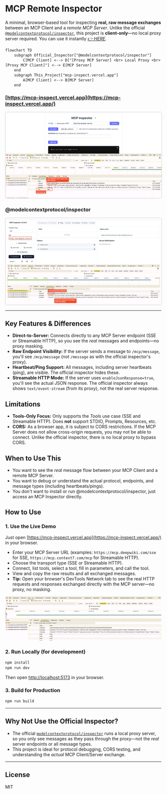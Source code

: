 # MCP Remote Inspector

A minimal, browser-based tool for inspecting **real, raw message exchanges** between an MCP Client and a _remote MCP Server_. Unlike the official [`@modelcontextprotocol/inspector`](https://github.com/modelcontextprotocol/inspector), this project is **client-only**—no local proxy server required. You can use it instantly _[👉 HERE](https://mcp-inspect.vercel.app/)_.

```mermaid
flowchart TD
    subgraph Official_Inspector["@modelcontextprotocol/inspector"]
        C[MCP Client] <--> D["[Proxy MCP Server] <br> Local Proxy <br> [Proxy MCP Client]"] <--> E[MCP Server]
    end
    subgraph This_Project["mcp-inspect.vercel.app"]
        A[MCP Client] <--> B[MCP Server]
    end
```

<!-- | This Project                                            | @modelcontextprotocol/inspector                             |
| ------------------------------------------------------- | ----------------------------------------------------------- |
| ![Network Tab Ours](./screenshots/network_tab_ours.png) | ![Network Tab Theirs](./screenshots/network_tab_theirs.png) | -->

### [https://mcp-inspect.vercel.app](https://mcp-inspect.vercel.app/)

<img src="./screenshots/network_tab_ours.png" alt="Network Tab Ours" style="border: 1px solid #ccc; border-radius: 4px; margin-right: 10px;" />

### @modelcontextprotocol/inspector

<img src="./screenshots/network_tab_theirs.png" alt="Network Tab Theirs" style="border: 1px solid #ccc; border-radius: 4px; margin-right: 10px;" />

<!-- ![MCP Client Inspector](./screenshots/mcp-inspector-peek.png) -->

---

## Key Features & Differences

- **Direct-to-Server:** Connects directly to any MCP Server endpoint (SSE or Streamable HTTP), so you see the _real_ messages and endpoints—no proxy masking.
- **Raw Endpoint Visibility:** If the server sends a message to `/mcp/message`, you'll see `/mcp/message` (not `/message` as with the official inspector's proxy).
- **Heartbeat/Ping Support:** All messages, including server heartbeats (ping), are visible. The official inspector hides these.
- **Streamable HTTP Mode:** If the server uses `enableJsonResponse=true`, you'll see the actual JSON response. The official inspector always shows `text/event-stream` (from its proxy), not the real server response.

## Limitations

- **Tools-Only Focus:** Only supports the _Tools_ use case (SSE and Streamable HTTP). Does **not** support STDIO, Prompts, Resources, etc.
- **CORS:** As a browser app, it is subject to CORS restrictions. If the MCP Server does not allow cross-origin requests, you may not be able to connect. Unlike the official inspector, there is no local proxy to bypass CORS.

## When to Use This

- You want to see the _real_ message flow between your MCP Client and a remote MCP Server.
- You want to debug or understand the actual protocol, endpoints, and message types (including heartbeats/pings).
- You don't want to install or run @modelcontextprotocol/inspector, just access an MCP Inspector directly.

## How to Use

### 1. Use the Live Demo

Just open [https://mcp-inspect.vercel.app](https://mcp-inspect.vercel.app/) in your browser.

- Enter your MCP Server URL (examples: `https://mcp.deepwiki.com/sse` for SSE, `https://mcp.context7.com/mcp` for Streamable HTTP).
- Choose the transport type (SSE or Streamable HTTP).
- Connect, list tools, select a tool, fill in parameters, and call the tool.
- View and copy the raw results and all exchanged messages.
- **Tip:** Open your browser's DevTools Network tab to see the real HTTP requests and responses exchanged directly with the MCP server—no proxy, no masking.

![Network Tab](./screenshots/network-tab.png)

### 2. Run Locally (for development)

```bash
npm install
npm run dev
```

Then open [http://localhost:5173](http://localhost:5173) in your browser.

### 3. Build for Production

```bash
npm run build
```

---

## Why Not Use the Official Inspector?

- The official [`modelcontextprotocol/inspector`](https://github.com/modelcontextprotocol/inspector) runs a local proxy server, so you only see messages as they pass through the proxy—not the _real_ server endpoints or all message types.
- This project is ideal for protocol debugging, CORS testing, and understanding the _actual_ MCP Client/Server exchange.

---

## License

MIT
